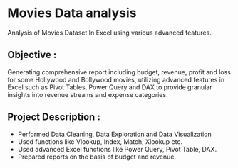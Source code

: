 # Movies Data analysis
Analysis of Movies Dataset In Excel using various advanced features.

## Objective :
Generating comprehensive report including budget, revenue, profit and loss for some Hollywood and Bollywood movies, utilizing advanced features in Excel such as Pivot Tables, Power Query and DAX to provide granular insights into revenue streams and expense categories.

## Project Description :
* Performed Data Cleaning, Data Exploration and Data Visualization
* Used functions like Vlookup, Index, Match, Xlookup etc.
* Used advanced Excel functions like Power Query, Pivot Table, DAX.
* Prepared reports on the basis of budget and revenue.

